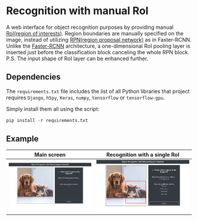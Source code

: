 # Recognition with manual RoI

A web interface for object recognition purposes by providing manual [RoI(region of interests)](https://deepsense.ai/region-of-interest-pooling-explained/). Region boundaries are manually specified on the image, instead of utilizing [RPN(region proposal network)](https://arxiv.org/abs/1506.01497) as in Faster-RCNN. Unlike the [Faster-RCNN](https://github.com/rbgirshick/py-faster-rcnn) architecture, a one-dimensional RoI pooling layer is inserted just before the classification block canceling the whole RPN block. 
P.S. The input shape of RoI layer can be enhanced further.

## Dependencies
The ```requirements.txt``` file includes the list of all Python libraries that project requires ```Django```, ```h5py```, ```Keras```, ```numpy```, ```tensorflow``` or ```tensorflow-gpu```.

Simply install them all using the script:
```python
pip install -r requirements.txt
```

## Example
| Main screen | Recognition with a single RoI |
| --- | --- |
| ![Main](https://raw.githubusercontent.com/ustundag/manual-roi/master/demo_ss/recognition_main.png) | ![Cat Recognition](https://raw.githubusercontent.com/ustundag/manual-roi/master/demo_ss/recognition_cat.png) |
